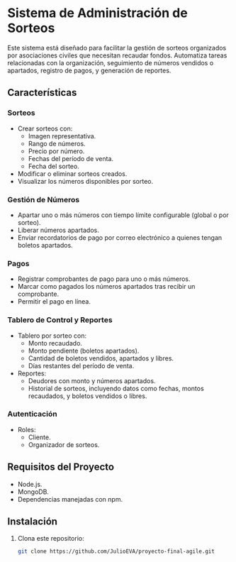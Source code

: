 # Sistema de Administración de Sorteos

Este sistema está diseñado para facilitar la gestión de sorteos organizados por asociaciones civiles que necesitan recaudar fondos. Automatiza tareas relacionadas con la organización, seguimiento de números vendidos o apartados, registro de pagos, y generación de reportes.

## Características

### **Sorteos**
- Crear sorteos con:
  - Imagen representativa.
  - Rango de números.
  - Precio por número.
  - Fechas del período de venta.
  - Fecha del sorteo.
- Modificar o eliminar sorteos creados.
- Visualizar los números disponibles por sorteo.

### **Gestión de Números**
- Apartar uno o más números con tiempo límite configurable (global o por sorteo).
- Liberar números apartados.
- Enviar recordatorios de pago por correo electrónico a quienes tengan boletos apartados.

### **Pagos**
- Registrar comprobantes de pago para uno o más números.
- Marcar como pagados los números apartados tras recibir un comprobante.
- Permitir el pago en línea.

### **Tablero de Control y Reportes**
- Tablero por sorteo con:
  - Monto recaudado.
  - Monto pendiente (boletos apartados).
  - Cantidad de boletos vendidos, apartados y libres.
  - Días restantes del período de venta.
- Reportes:
  - Deudores con monto y números apartados.
  - Historial de sorteos, incluyendo datos como fechas, montos recaudados, y boletos vendidos o libres.

### **Autenticación**
- Roles:
  - Cliente.
  - Organizador de sorteos.

## Requisitos del Proyecto
- Node.js.
- MongoDB.
- Dependencias manejadas con npm.

## Instalación
1. Clona este repositorio:
   ```bash
   git clone https://github.com/JulioEVA/proyecto-final-agile.git
